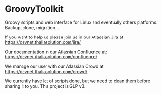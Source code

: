 # GroovyToolkit
Groovy scripts and web interface for Linux and eventually others platforms. Backup, clone, migration...

If you want to help us please join us in our Atlassian Jira at https://devnet.thaliasolution.com/jira/

Our documentation in our Atlassian Confluence at: https://devnet.thaliasolution.com/confluence/

We manage our user with our Atlassian Crowd at https://devnet.thaliasolution.com/crowd/

We currently have lot of scripts done, but we need to clean them before sharing it to you. This project is GLP v3.
